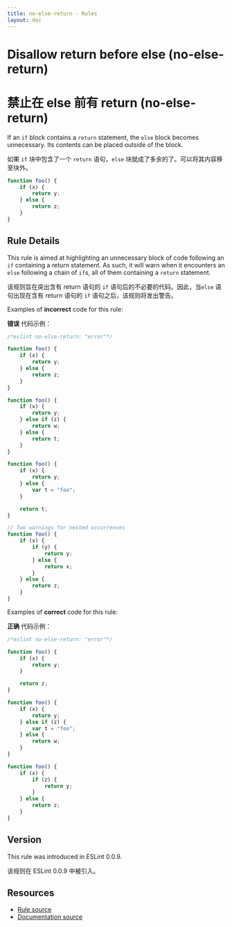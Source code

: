 ```yaml
---
title: no-else-return - Rules
layout: doc
---
```

<!-- Note: No pull requests accepted for this file. See README.md in the root directory for details. -->

# Disallow return before else (no-else-return)

# 禁止在 else 前有 return (no-else-return)

If an `if` block contains a `return` statement, the `else` block becomes unnecessary. Its contents can be placed outside of the block.

如果 `if` 块中包含了一个 `return` 语句，`else` 块就成了多余的了。可以将其内容移至块外。

```js
function foo() {
    if (x) {
        return y;
    } else {
        return z;
    }
}
```

## Rule Details

This rule is aimed at highlighting an unnecessary block of code following an `if` containing a return statement. As such, it will warn when it encounters an `else` following a chain of `if`s, all of them containing a `return` statement.

该规则旨在突出含有 return 语句的 `if` 语句后的不必要的代码。因此，当`else` 语句出现在含有 return 语句的 `if` 语句之后，该规则将发出警告。

Examples of **incorrect** code for this rule:

**错误** 代码示例：

```js
/*eslint no-else-return: "error"*/

function foo() {
    if (x) {
        return y;
    } else {
        return z;
    }
}

function foo() {
    if (x) {
        return y;
    } else if (z) {
        return w;
    } else {
        return t;
    }
}

function foo() {
    if (x) {
        return y;
    } else {
        var t = "foo";
    }

    return t;
}

// Two warnings for nested occurrences
function foo() {
    if (x) {
        if (y) {
            return y;
        } else {
            return x;
        }
    } else {
        return z;
    }
}
```

Examples of **correct** code for this rule:

**正确** 代码示例：

```js
/*eslint no-else-return: "error"*/

function foo() {
    if (x) {
        return y;
    }

    return z;
}

function foo() {
    if (x) {
        return y;
    } else if (z) {
        var t = "foo";
    } else {
        return w;
    }
}

function foo() {
    if (x) {
        if (z) {
            return y;
        }
    } else {
        return z;
    }
}
```

## Version

This rule was introduced in ESLint 0.0.9.

该规则在 ESLint 0.0.9 中被引入。

## Resources

* [Rule source](https://github.com/eslint/eslint/tree/master/lib/rules/no-else-return.js)
* [Documentation source](https://github.com/eslint/eslint/tree/master/docs/rules/no-else-return.md)
